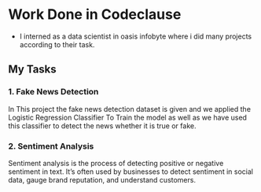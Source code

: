 # Work Done in Codeclause
* I interned as a data scientist in oasis infobyte where i did many projects according to their task.
## My Tasks
### 1. Fake News Detection
In This project the fake news detection dataset is given and we applied the Logistic Regression Classifier To Train the model as well as we have used this classifier to detect the news whether it is true or fake.

### 2. Sentiment Analysis
Sentiment analysis is the process of detecting positive or negative sentiment in text. It’s often used by businesses to detect sentiment in social data, gauge brand reputation, and understand customers.
